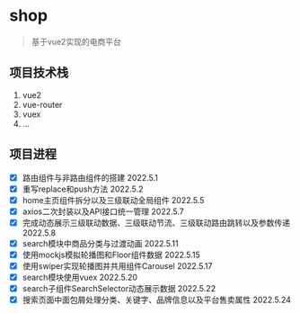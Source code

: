 # shop
> 基于vue2实现的电商平台
## 项目技术栈
1. vue2
2. vue-router
3. vuex
4. ...
## 项目进程
 - [x] 路由组件与非路由组件的搭建 2022.5.1
 - [x] 重写replace和push方法 2022.5.2
 - [x] home主页组件拆分以及三级联动全局组件 2022.5.5
 - [x] axios二次封装以及API接口统一管理 2022.5.7
 - [x] 完成动态展示三级联动数据、三级联动节流、三级联动路由跳转以及参数传递 2022.5.8
 - [x] search模块中商品分类与过渡动画 2022.5.11
 - [x] 使用mockjs模拟轮播图和Floor组件数据 2022.5.15
 - [x] 使用swiper实现轮播图并共用组件Carousel 2022.5.17
 - [x] search模块使用vuex 2022.5.20
 - [x] search子组件SearchSelector动态展示数据 2022.5.22
 - [x] 搜索页面中面包屑处理分类、关键字、品牌信息以及平台售卖属性 2022.5.24

